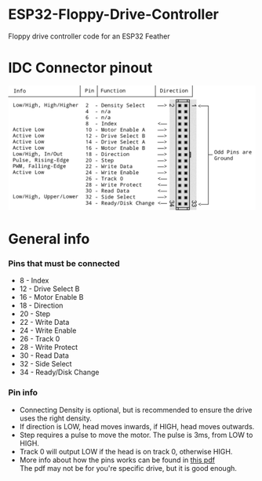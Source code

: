 # ESP32-Floppy-Drive-Controller
Floppy drive controller code for an ESP32 Feather

# IDC Connector pinout
![pinout diagram](https://github.com/michael-gif/ESP32-Floppy-Drive-Controller/blob/main/resources/idc_connector_pinout.png)

# General info
### Pins that must be connected
- 8 - Index
- 12 - Drive Select B
- 16 - Motor Enable B
- 18 - Direction
- 20 - Step
- 22 - Write Data
- 24 - Write Enable
- 26 - Track 0
- 28 - Write Protect
- 30 - Read Data
- 32 - Side Select
- 34 - Ready/Disk Change

### Pin info
- Connecting Density is optional, but is recommended to ensure the drive uses the right density.
- If direction is LOW, head moves inwards, if HIGH, head moves outwards.
- Step requires a pulse to move the motor. The pulse is 3ms, from LOW to HIGH.
- Track 0 will output LOW if the head is on track 0, otherwise HIGH.
- More info about how the pins works can be found in [this pdf](https://github.com/michael-gif/ESP32-Floppy-Drive-Controller/blob/main/resources/SAMSUNG-SFD321B-070103.pdf)  
The pdf may not be for you're specific drive, but it is good enough.